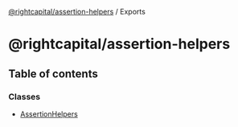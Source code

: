 [@rightcapital/assertion-helpers](README.md) / Exports

# @rightcapital/assertion-helpers

## Table of contents

### Classes

- [AssertionHelpers](classes/AssertionHelpers.md)
